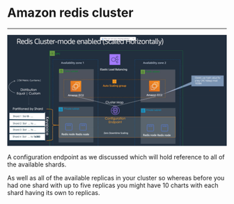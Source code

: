 # Amazon redis cluster 



---

![Redis Cluster-mode Availability zone 1 ( CW Metric: Currltems ) Distribution Equal I Custom Partitioned by Shard Shard 1 Slot O- Shard 2 Slot to Shard 3 Slot . to . Shard 4 Slot ... to 16383 Elastic Load Balancing Auto Scaling group Cluster Map -3 Configuration Endpoint Zero Downtime Scaling Availability zone 2 Amazon EC2 Private subnet Redis node Redis node Clients use hash value for a key CRCI 6(key) mod 16384 Am EC2 -o o Private subnet Redis node Redis node ](../../media/Memeory-ACE-cache-Amazon-redis-cluster-image1.png)







A configuration endpoint as we discussed which will hold reference to all of the available shards.



As well as all of the available replicas in your cluster so whereas before you had one shard with up to five replicas you might have 10 charts with each shard having its own to replicas.

